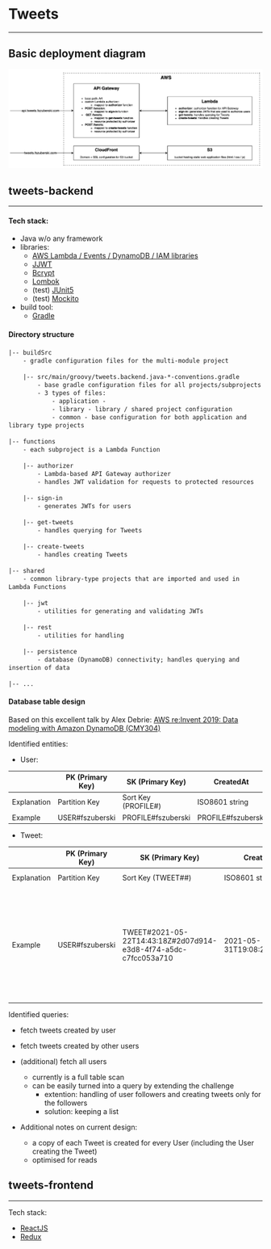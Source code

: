 # Tweets

---

## Basic deployment diagram

![basic deployment diagram](docs/deployment_diagram.png)


## tweets-backend

---

#### Tech stack:
* Java w/o any framework
* libraries:
  * [AWS Lambda / Events / DynamoDB / IAM libraries](https://github.com/aws/aws-sdk-java)
  * [JJWT](https://github.com/jwtk/jjwt)
  * [Bcrypt](https://github.com/patrickfav/bcrypt)
  * [Lombok](https://projectlombok.org/)
  * (test) [JUnit5](https://junit.org/junit5/)
  * (test) [Mockito](https://site.mockito.org/)
* build tool:
  * [Gradle](https://gradle.org/)

#### Directory structure

```
|-- buildSrc 
    - gradle configuration files for the multi-module project
    
    |-- src/main/groovy/tweets.backend.java-*-conventions.gradle
        - base gradle configuration files for all projects/subprojects
        - 3 types of files:
            - application - 
            - library - library / shared project configuration
            - common - base configuration for both application and library type projects
            
|-- functions
    - each subproject is a Lambda Function
    
    |-- authorizer
        - Lambda-based API Gateway authorizer
        - handles JWT validation for requests to protected resources
    
    |-- sign-in
        - generates JWTs for users
        
    |-- get-tweets
        - handles querying for Tweets
        
    |-- create-tweets
        - handles creating Tweets
 
|-- shared
    - common library-type projects that are imported and used in Lambda Functions   
    
    |-- jwt
        - utilities for generating and validating JWTs
        
    |-- rest
        - utilities for handling 
         
    |-- persistence
        - database (DynamoDB) connectivity; handles querying and insertion of data
        
|-- ...  
```

#### Database table design

Based on this excellent talk by Alex
Debrie: [AWS re:Invent 2019: Data modeling with Amazon DynamoDB (CMY304)](https://www.youtube.com/watch?v=DIQVJqiSUkE&list=LL&index=2&t=2147s)

Identified entities:

* User:
  
|             | PK (Primary Key) | SK (Primary Key)             | CreatedAt          | PasswordHash       | ProfilePictureURL                                                            | Username   |
|-------------|------------------|------------------------------|--------------------|--------------------|------------------------------------------------------------------------------|------------|
| Explanation | Partition Key    | Sort Key (PROFILE#<Username>)| ISO8601 string     | encrypted password | User profile picture                                                         |            |
| Example     | USER#fszuberski  | PROFILE#fszuberski           | PROFILE#fszuberski | (bcrypt)           | https://i.pinimg.com/originals/18/ed/33/18ed330d561a580f77dc39c941455f0e.jpg | fszuberski |


* Tweet:
  
|             | PK (Primary Key) | SK (Primary Key)                                                | CreatedAt                  | CreatedBy       | ProfilePictureURL                                                            | Text                                                                                                                                                | TweetId                              |
|-------------|------------------|-----------------------------------------------------------------|----------------------------|-----------------|------------------------------------------------------------------------------|-----------------------------------------------------------------------------------------------------------------------------------------------------|--------------------------------------|
| Explanation | Partition Key    | Sort Key (TWEET#<CreatedAt>#<TweetId>)                          | ISO8601 string             | User identifier | User profile picture                                                         |                                                                                                                                                     | Unique Tweet UUID                    |
| Example     | USER#fszuberski  | TWEET#2021-05-22T14:43:18Z#2d07d914-e3d8-4f74-a5dc-c7fcc053a710 | 2021-05-31T19:08:28.422847 | USER#fszuberski | https://i.pinimg.com/originals/18/ed/33/18ed330d561a580f77dc39c941455f0e.jpg | Calling it "serverless" without acknowledging the servers is like calling it "passive income" without acknowledging the effort to make it "passive" | 2d07d914-e3d8-4f74-a5dc-c7fcc053a710 |


Identified queries:

* fetch tweets created by user
* fetch tweets created by other users
* (additional) fetch all users
    * currently is a full table scan
    * can be easily turned into a query by extending the challenge
        * extention: handling of user followers and creating tweets only for the followers
        * solution: keeping a list


* Additional notes on current design:
    * a copy of each Tweet is created for every User (including the User creating the Tweet)
    * optimised for reads

## tweets-frontend

---

Tech stack:
* [ReactJS](https://reactjs.org/)
* [Redux](https://redux.js.org/)